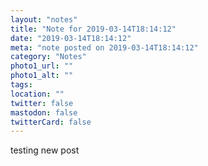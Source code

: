 ```yaml
---
layout: "notes"
title: "Note for 2019-03-14T18:14:12"
date: "2019-03-14T18:14:12"
meta: "note posted on 2019-03-14T18:14:12"
category: "Notes"
photo1_url: ""
photo1_alt: ""
tags:
location: ""
twitter: false
mastodon: false
twitterCard: false
---
```

testing new post
